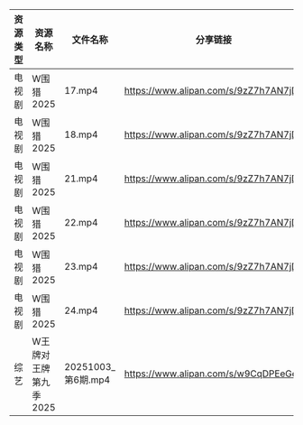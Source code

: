 | 资源类型 | 资源名称          | 文件名称             | 分享链接                                 | 更新时间                |
| ---- | ------------- | ---------------- | ------------------------------------ | ------------------- |
| 电视剧  | W围猎2025       | 17.mp4           | https://www.alipan.com/s/9zZ7h7AN7jD | 2025-10-04 06:01:47 |
| 电视剧  | W围猎2025       | 18.mp4           | https://www.alipan.com/s/9zZ7h7AN7jD | 2025-10-04 06:01:47 |
| 电视剧  | W围猎2025       | 21.mp4           | https://www.alipan.com/s/9zZ7h7AN7jD | 2025-10-04 06:01:46 |
| 电视剧  | W围猎2025       | 22.mp4           | https://www.alipan.com/s/9zZ7h7AN7jD | 2025-10-04 06:01:45 |
| 电视剧  | W围猎2025       | 23.mp4           | https://www.alipan.com/s/9zZ7h7AN7jD | 2025-10-04 06:01:45 |
| 电视剧  | W围猎2025       | 24.mp4           | https://www.alipan.com/s/9zZ7h7AN7jD | 2025-10-04 06:01:44 |
| 综艺   | W王牌对王牌第九季2025 | 20251003_第6期.mp4 | https://www.alipan.com/s/w9CqDPEeGeX | 2025-10-04 08:05:53 |
